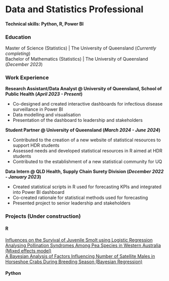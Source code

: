 # Data and Statistics Professional

#### Technical skills: Python, R, Power BI

### Education  
Master of Science (Statistics) | The University of Queensland (_Currently completing_)  
Bachelor of Mathematics (Statistics) | The University of Queensland (_December 2023_)

  
### Work Experience  
**Research Assistant/Data Analyst @ University of Queensland, School of Public Health (_April 2023 - Present_)**
- Co-designed and created interactive dashboards for infectious disease surveillance in Power BI
- Data modelling and visualisation
- Presentation of the dashboard to leadership and stakeholders

**Student Partner @ University of Queensland (_March 2024 - June 2024_)**
- Contributed to the creation of a new website of statistical resources to support HDR
students
- Assessed needs and developed statistical resources in R aimed at HDR students
- Contributed to the establishment of a new statistical community for UQ

**Data Intern @ QLD Health, Supply Chain Surety Division (_December 2022 - January 2023_)**
- Created statistical scripts in R used for forecasting KPIs and integrated into Power BI dashboard
- Co-created rationale for statistical methods used for forecasting
- Presented project to senior leadership and stakeholders



### Projects (Under construction)
#### R  
[Influences on the Survival of Juvenile Smolt using Logistic Regression](/assets/logistic_regression.pdf)   
[Analysing Pollination Syndromes Among Pea Species in Western Australia (Mixed effects model)](/assets/Assignment_3.pdf)   
[A Bayesian Analysis of Factors Influencing Number of Satellite Males in Horseshoe Crabs During Breeding Season (Bayesian Regression)](/assets/Assignment_4.pdf)   

#### Python  

  
